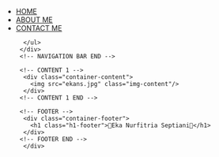 <html>
  <head>
    <title>EKANS.PORTOFOLIO</title>
    <link rel="stylesheet" href="style.css" />
  </head>
  <body>
    <div class="container">
      <!-- NAVIGATION BAR -->
     <div class="container-navbar">
      <ul class="ul-navbar">
        <li class="li-navbar">
          <a href="#" class="a-navbar">HOME</a>
        </li>
        <li class="li-navbar">
          <a href="about2.html" class="a-navbar">ABOUT ME</a>
        </li>
        <li class="li-navbar">
          <a href="contact2.html"class="a-navbar">CONTACT ME</a>
        </li>

      </ul>
     </div>
     <!-- NAVIGATION BAR END -->

     <!-- CONTENT 1 -->
      <div class="container-content">
        <img src="ekans.jpg" class="img-content"/>
      </div>
     <!-- CONTENT 1 END -->

     <!-- FOOTER -->
      <div class="container-footer">
        <h1 class="h1-footer">🌷Eka Nurfitria Septiani🌷</h1>
      </div>
     <!-- FOOTER END -->
      </div>
  </body>
</html>
        
